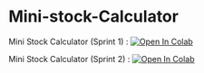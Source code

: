 # Mini-stock-Calculator
Mini Stock Calculator (Sprint 1) : [![Open In Colab](https://colab.research.google.com/assets/colab-badge.svg)](https://colab.research.google.com/gist/supakron-exe/5f577417caa7f240c2da731d683b2853/mini-stock-calculator.ipynb)

Mini Stock Calculator (Sprint 2) : [![Open In Colab](https://colab.research.google.com/assets/colab-badge.svg)](https://colab.research.google.com/gist/supakron-exe/9e17abaaa439ac528ad1ad45fe568788/-colab.ipynb)

